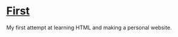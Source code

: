 # [First](https://foggalong.github.io/web/first)

My first attempt at learning HTML and making a personal website.

